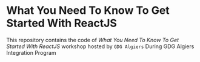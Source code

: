 # What You Need To Know To Get Started With ReactJS

This repository contains the code of *What You Need To Know To Get Started With ReactJS* workshop hosted by `GDG Algiers` During GDG Algiers Integration Program